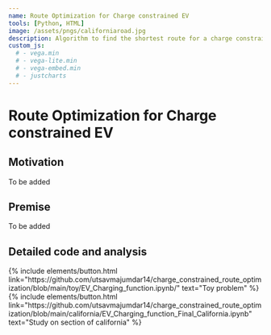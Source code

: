 ```yaml
---
name: Route Optimization for Charge constrained EV
tools: [Python, HTML]
image: /assets/pngs/californiaroad.jpg
description: Algorithm to find the shortest route for a charge constrained EV implemented on California road network with Tesla Superchargers
custom_js:
  # - vega.min
  # - vega-lite.min
  # - vega-embed.min
  # - justcharts
---
```


# Route Optimization for Charge constrained EV


## Motivation

To be added

## Premise

To be added

## Detailed code and analysis

<div class="left">
{% include elements/button.html link="https://github.com/utsavmajumdar14/charge_constrained_route_optimization/blob/main/toy/EV_Charging_function.ipynb/" text="Toy problem" %}
</div>

<div class="right">
{% include elements/button.html link="https://github.com/utsavmajumdar14/charge_constrained_route_optimization/blob/main/california/EV_Charging_function_Final_California.ipynb" text="Study on section of california" %}
</div>
